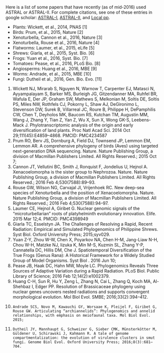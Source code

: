 Here is a list of some papers that have recently (as of mid-2016) used ASTRAL or ASTRAL-II.
For complete citations, see one of these entries in google scholar:
[ASTRAL-I](https://scholar.google.com/scholar?oi=bibs&hl=en&cites=16059877702267304090),
[ASTRAL-II](https://scholar.google.com/scholar?oi=bibs&hl=en&cites=11860264284440665246), and
[Local pp](https://scholar.google.com/scholar?oi=bibs&hl=en&cites=2700409483803565835).

- Plants: Wickett, et al., 2014, PNAS [1]
- Birds: Prum, et al., 2015, Nature [2]
- Xenoturbella, Cannon et al., 2016, Nature [3]
- Xenoturbella, Rouse et al., 2016, Nature [4]
- Flatworms: Laumer, et al., 2015, eLife [5]
- Shrews: Giarla, et al., 2015, Syst. Bio. [6]
-  Frogs: Yuan et al., 2016, Syst. Bio. [7]
-  Tomatoes: Pease, et al., 2016, PLoS Bio. [8]
-  Angiosperms: Huang et al., 2016, MBE [9]
- Worms: Andrade, et al., 2015, MBE [10]
-  Fungi: Dutheil et al., 2016, Gen. Bio. Evo. [11]

1. 	Wickett NJ, Mirarab S, Nguyen N, Warnow T, Carpenter EJ, Matasci N, Ayyampalayam S, Barker MS, Burleigh JG, Gitzendanner MA, Ruhfel BR, Wafula E, Der JP, Graham SW, Mathews S, Melkonian M, Soltis DE, Soltis PS, Miles NW, Rothfels CJ, Pokorny L, Shaw AJ, DeGironimo L, Stevenson DW, Surek B, Villarreal JC, Roure B, Philippe H, DePamphilis CW, Chen T, Deyholos MK, Baucom RS, Kutchan TM, Augustin MM, Wang J, Zhang Y, Tian Z, Yan Z, Wu X, Sun X, Wong GK-S, Leebens-Mack J. Phylotranscriptomic analysis of the origin and early diversification of land plants. Proc Natl Acad Sci. 2014 Oct 29;111(45):E4859–4868. PMCID: PMC4234587
2. 	Prum RO, Berv JS, Dornburg A, Field DJ, Townsend JP, Lemmon EM, Lemmon AR. A comprehensive phylogeny of birds (Aves) using targeted next-generation DNA sequencing. Nature. Nature Publishing Group, a division of Macmillan Publishers Limited. All Rights Reserved.; 2015 Oct 7; 
3. 	Cannon JT, Vellutini BC, Smith J, Ronquist F, Jondelius U, Hejnol A. Xenacoelomorpha is the sister group to Nephrozoa. Nature. Nature Publishing Group, a division of Macmillan Publishers Limited. All Rights Reserved.; 2016 Feb 4;530(7588):89–93. 
4. 	Rouse GW, Wilson NG, Carvajal JI, Vrijenhoek RC. New deep-sea species of Xenoturbella and the position of Xenacoelomorpha. Nature. Nature Publishing Group, a division of Macmillan Publishers Limited. All Rights Reserved.; 2016 Feb 4;530(7588):94–97. 
5. 	Laumer CE, Hejnol A, Giribet G. Nuclear genomic signals of the “microturbellarian” roots of platyhelminth evolutionary innovation. Elife. 2015 Mar 12;4. PMCID: PMC4398949
6. 	Giarla TC, Esselstyn JA. The Challenges of Resolving a Rapid, Recent Radiation: Empirical and Simulated Phylogenomics of Philippine Shrews. Syst Biol. Oxford University Press; 2015;syv029. 
7. 	Yuan Z-Y, Zhou W-W, Chen X, Poyarkov NA, Chen H-M, Jang-Liaw N-H, Chou W-H, Matzke NJ, Iizuka K, Min M-S, Kuzmin SL, Zhang Y-P, Cannatella DC, Hillis DM, Che J. Spatiotemporal Diversification of the True Frogs (Genus Rana): A Historical Framework for a Widely Studied Group of Model Organisms. Syst Biol . 2016 Jun 10; 
8. 	Pease JB, Haak DC, Hahn MW, Moyle LC. Phylogenomics Reveals Three Sources of Adaptive Variation during a Rapid Radiation. PLoS Biol. Public Library of Science; 2016 Feb 12;14(2):e1002379. 
9. 	Huang C-H, Sun R, Hu Y, Zeng L, Zhang N, Cai L, Zhang Q, Koch MA, Al-Shehbaz I, Edger PP. Resolution of Brassicaceae phylogeny using nuclear genes uncovers nested radiations and supports convergent morphological evolution. Mol Biol Evol. SMBE; 2016;33(2):394–412. 
10. 	Andrade SCS, Novo M, Kawauchi GY, Worsaae K, Pleijel F, Giribet G, Rouse GW. Articulating “archiannelids”: Phylogenomics and annelid relationships, with emphasis on meiofaunal taxa. Mol Biol Evol. 2015; 
11. 	Dutheil JY, Mannhaupt G, Schweizer G, Sieber CMK, Münsterkötter M, Güldener U, Schirawski J, Kahmann R. A tale of genome compartmentalization: the evolution of virulence clusters in smut fungi. Genome Biol Evol. Oxford University Press; 2016;8(3):681–704. 


